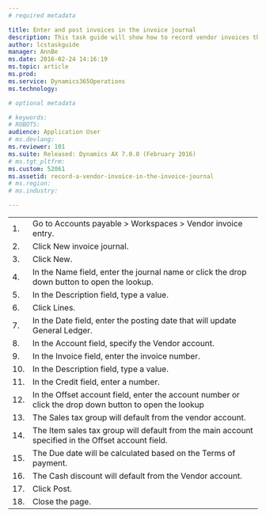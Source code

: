 ```yaml
---
# required metadata

title: Enter and post invoices in the invoice journal
description: This task guide will show how to record vendor invoices that are not associated with purchase orders. Examples of this type of invoice include expenses for supplies or services. This recording uses the USMF demo company. 
author: lcstaskguide
manager: AnnBe
ms.date: 2016-02-24 14:16:19
ms.topic: article
ms.prod: 
ms.service: Dynamics365Operations
ms.technology: 

# optional metadata

# keywords: 
# ROBOTS: 
audience: Application User
# ms.devlang: 
ms.reviewer: 101
ms.suite: Released: Dynamics AX 7.0.0 (February 2016)
# ms.tgt_pltfrm: 
ms.custom: 52061
ms.assetid: record-a-vendor-invoice-in-the-invoice-journal
# ms.region: 
# ms.industry: 

---
```


|     |                                                                                                        |
|-----|--------------------------------------------------------------------------------------------------------|
| 1.  | Go to Accounts payable &gt; Workspaces &gt; Vendor invoice entry.                                      |
| 2.  | Click New invoice journal.                                                                             |
| 3.  | Click New.                                                                                             |
| 4.  | In the Name field, enter the journal name or click the drop down button to open the lookup.            |
| 5.  | In the Description field, type a value.                                                                |
| 6.  | Click Lines.                                                                                           |
| 7.  | In the Date field, enter the posting date that will update General Ledger.                             |
| 8.  | In the Account field, specify the Vendor account.                                                      |
| 9.  | In the Invoice field, enter the invoice number.                                                        |
| 10. | In the Description field, type a value.                                                                |
| 11. | In the Credit field, enter a number.                                                                   |
| 12. | In the Offset account field, enter the account number or click the drop down button to open the lookup |
| 13. | The Sales tax group will default from the vendor account.                                              |
| 14. | The Item sales tax group will default from the main account specified in the Offset account field.     |
| 15. | The Due date will be calculated based on the Terms of payment.                                         |
| 16. | The Cash discount will default from the Vendor account.                                                |
| 17. | Click Post.                                                                                            |
| 18. | Close the page.                                                                                        |



